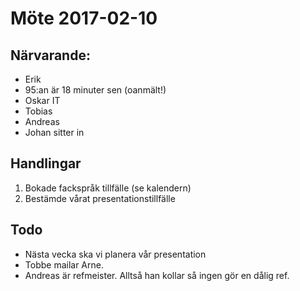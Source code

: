 Möte 2017-02-10
===============

Närvarande:
-----------

  * Erik
  * 95:an är 18 minuter sen (oanmält!)
  * Oskar IT
  * Tobias
  * Andreas
  * Johan sitter in

Handlingar
----------

  1. Bokade fackspråk tillfälle (se kalendern)
  2. Bestämde vårat presentationstillfälle

Todo
----

  * Nästa vecka ska vi planera vår presentation
  * Tobbe mailar Arne.
  * Andreas är refmeister. Alltså han kollar så ingen gör en dålig ref.

